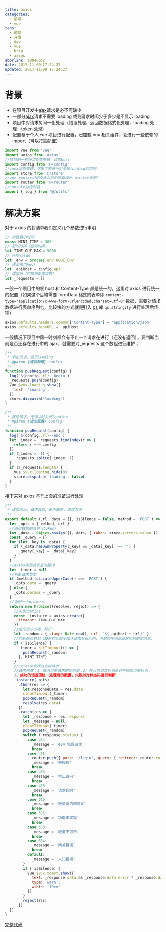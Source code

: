 ```yaml
---
title: axios
categories:
  - 前端
  - vue
tags:
  - 前端
  - 开发
  - dev
  - vue
  - http
  - axios
abbrlink: a09486d2
date: 2017-11-09 17:24:27
updated: 2017-11-09 17:24:27
---
```


# 背景

- 在项目开发中[ajax](https://github.com/axios/axios)请求是必不可缺少
- 一部分[ajax](https://github.com/axios/axios)请求不需要 loading 或则请求时间少于多少是不显示 loading
- 项目中对请求的同一化处理（错误处理，返回数据格式化处理，loading 处理，token 处理）
- 配置基于个人 vue 项目进行配置，已加载 vux 相关组件，会进行一些依赖的 import（可以按需配置）

<!-- more -->

```js
import Vue from 'vue'
import axios from 'axios'
//项目的一些环境配置参数，读取host
import config from '@/config'
//vuex状态管理，这里主要进行对全局loading的控制
import store from '@/store'
//vue-router对相应状态码的页面操作（router实例）
import router from '@/router'
//console对应封装
import { log } from '@/utils'
```

# 解决方案

对于 axios 的封装中我们定义几个参数进行申明

```js
// 加载最小时间
const MINI_TIME = 300
// 超时时间（超时时间）
let TIME_OUT_MAX = 5000
// 环境value
let _env = process.env.NODE_ENV
// 请求接口host
let _apiHost = config.api
// 请求组（判断当前请求数）
let _requests = []
```

一般一个项目中的根 host 和 Content-Type 都是统一的，这里对 axios 进行统一的配置（如果这个后端需要 formData 格式的表单即 `content-type='application/x-www-form-urlencoded;charset=utf-8'` 数据，需要对请求数据进行表单序列化，比较快的方式就是引入 [qs](https://github.com/ljharb/qs) 库 `qs.stringify` 进行处理后传输）

```js
axios.defaults.headers.common['Content-Type'] = 'application/json'
axios.defaults.baseURL = _apiHost
```

一般情况下项目中同一时刻都会有不止一个请求在进行（还没有返回），要判断当前是否还存在进行中的 ajax，就需要对\_requests 这个数组进行维护；

```js
/**
 * 添加请求，显示loading
 * @param {请求配置} config
 */
function pushRequest(config) {
  log(`${config.url}--begin`)
  _requests.push(config)
  Vue.$vux.loading.show({
    text: 'Loading',
  })
  store.dispatch('loading')
}

/**
 * 移除请求，无请求时关闭loading
 * @param {请求配置} config
 */
function popRequest(config) {
  log(`${config.url}--end`)
  let _index = _requests.findIndex(r => {
    return r === config
  })
  if (_index > -1) {
    _requests.splice(_index, 1)
  }
  if (!_requests.length) {
    Vue.$vux.loading.hide(0)
    store.dispatch('loading', false)
  }
}
```

接下来对 axios 基于上面的准备进行处理

```js
/**
 * 请求地址，请求数据，是否静默，请求方法
 */
export default (url, data = {}, isSilence = false, method = 'POST') => {
  let _opts = { method, url }
  //通用数据的合并（token）
  let _data = Object.assign({}, data, { token: store.getters.token })
  const _query = {}
  for (let _key in _data) {
    if (_data.hasOwnProperty(_key) && _data[_key] !== '') {
      _query[_key] = _data[_key]
    }
  }
  //axios实例请求定时器ID
  let _timer = null
  //判断请求类型
  if (method.toLocaleUpperCase() === 'POST') {
    _opts.data = _query
  } else {
    _opts.params = _query
  }
  //返回一个promise
  return new Promise((resolve, reject) => {
    //实例化axios
    const _instance = axios.create({
      timeout: TIME_OUT_MAX
    })
    //定义请求的唯一标识
    let _random = { stamp: Date.now(), url: `${_apiHost + url}` }
    //判断是否静默（静默的话就不加入请求标识队列，不是则申明此请求实例的定时器）
    if (!isSilence) {
      _timer = setTimeout(() => {
        pushRequest(_random)
      }, MINI_TIME)
    }
    //axios实例发送当前请求
    //请求完成：1、取消当前请求的定时器；2、在当前请求标识队列中移除当前标识；
    3、成功的话返回统一处理后的数据，失败则对状态码进行判断
    _instance(_opts)
      .then(res => {
        let responseData = res.data
        clearTimeout(_timer)
        popRequest(_random)
        resolve(res.data)
      })
      .catch(res => {
        let _response = res.response
        let _message = null
        clearTimeout(_timer)
        popRequest(_random)
        switch (_response.status) {
          case 404:
            _message = '404,错误请求'
            break
          case 401:
            router.push({ path: '/login', query: { redirect: router.currentRoute.fullPath } })
            _message = '未授权'
            break
          case 403:
            _message = '禁止访问'
            break
          case 408:
            _message = '请求超时'
            break
          case 500:
            _message = '服务器内部错误'
            break
          case 501:
            _message = '功能未实现'
            break
          case 503:
            _message = '服务不可用'
            break
          case 504:
            _message = '网关错误'
            break
          default:
            _message = '未知错误'
        }
        if (!isSilence) {
          Vue.$vux.toast.show({
            text: _response.data && _response.data.error ? _response.data.error : _message,
            type: 'warn',
            width: '10em'
          })
        }
        reject(res)
      })
  })
}
```

[完整代码](https://github.com/MrLeo/vue-2.0-template/blob/master/src/utils/fetch.js)
